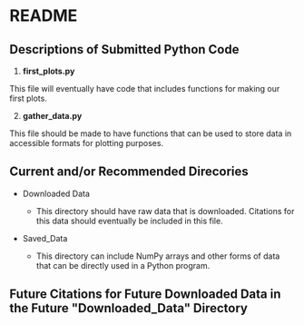 # README

## Descriptions of Submitted Python Code

1. **first_plots.py**

This file will eventually have code that includes functions for making our first plots.

2. **gather_data.py**

This file should be made to have functions that can be used to store data in accessible formats for plotting purposes.

## Current and/or Recommended Direcories

* Downloaded Data

    * This directory should have raw data that is downloaded. Citations for this data should eventually be included in this file.

* Saved_Data
    * This directory can include NumPy arrays and other forms of data that can be directly used in a Python program.

## Future Citations for Future Downloaded Data in the Future "Downloaded_Data" Directory